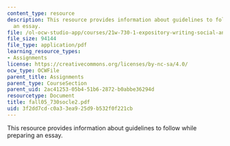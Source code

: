 ```yaml
---
content_type: resource
description: This resource provides information about guidelines to follow while preparing
  an essay.
file: /ol-ocw-studio-app/courses/21w-730-1-expository-writing-social-and-ethical-issues-in-print-photography-and-film-fall-2005/3f2dd7cdc0a33ea925d9b532f0f221cb_fall05_730socle2.pdf
file_size: 94144
file_type: application/pdf
learning_resource_types:
- Assignments
license: https://creativecommons.org/licenses/by-nc-sa/4.0/
ocw_type: OCWFile
parent_title: Assignments
parent_type: CourseSection
parent_uid: 2ac41253-05b4-51b6-2872-b0abbe36294d
resourcetype: Document
title: fall05_730socle2.pdf
uid: 3f2dd7cd-c0a3-3ea9-25d9-b532f0f221cb
---
```

This resource provides information about guidelines to follow while preparing an essay.